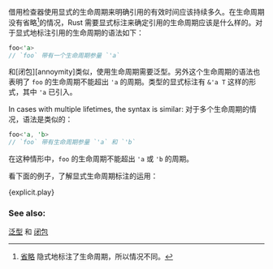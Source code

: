 借用检查器使用显式的生命周期来明确引用的有效时间应该持续多久。在生命周期没有省略[^1]的情况，Rust 需要显式标注来确定引用的生命周期应该是什么样的。对于显式地标注引用的生命周期的语法如下：

```rust
foo<'a>
// `foo` 带有一个生命周期参量 `'a`
```

和[闭包][annoymity]类似，使用生命周期需要泛型。另外这个生命周期的语法也表明了 `foo` 的生命周期不能超出 `'a` 的周期。类型的显式标注有 `&'a T` 这样的形式，其中 `'a` 已引入。

In cases with multiple lifetimes, the syntax is similar:
对于多个生命周期的情况，语法是类似的：

```rust
foo<'a, 'b>
// `foo` 带有生命周期参量 `'a` 和 `'b`
```

在这种情形中，`foo` 的生命周期不能超出 `'a` 或 `'b` 的周期。

看下面的例子，了解显式生命周期标注的运用：

{explicit.play}

[^1]: [省略][elision] 隐式地标注了生命周期，所以情况不同。
### See also:

[泛型][generics] 和 [闭包][closures]

[anonymity]: ../../fn/closures/anonymity.html
[closures]: ../../fn/closures.html
[elision]: elision.html
[generics]: ../../generics.html
